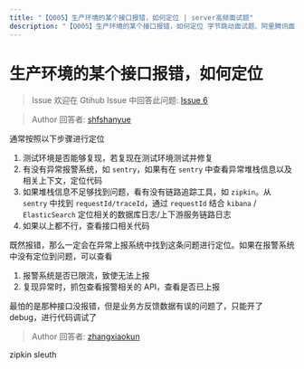 ```yaml
---
title: "【Q005】生产环境的某个接口报错，如何定位 | server高频面试题"
description: "【Q005】生产环境的某个接口报错，如何定位 字节跳动面试题、阿里腾讯面试题、美团小米面试题。"
---
```


# 生产环境的某个接口报错，如何定位

> Issue
> 欢迎在 Gtihub Issue 中回答此问题: [Issue 6](https://github.com/shfshanyue/Daily-Question/issues/6)

> Author
> 回答者: [shfshanyue](https://github.com/shfshanyue)

通常按照以下步骤进行定位

1. 测试环境是否能够复现，若复现在测试环境测试并修复
1. 有没有异常报警系统，如 `sentry`，如果有在 `sentry` 中查看异常堆栈信息以及相关上下文，定位代码
1. 如果堆栈信息不足够找到问题，看有没有链路追踪工具，如 `zipkin`。从 `sentry` 中找到 `requestId/traceId`，通过 `requestId` 结合 `kibana` / `ElasticSearch` 定位相关的数据库日志/上下游服务链路日志
1. 如果以上都不行，查看接口相关代码

既然报错，那么一定会在异常上报系统中找到这条问题进行定位。如果在报警系统中没有定位到问题，可以查看

1. 报警系统是否已限流，致使无法上报
1. 复现异常时，抓包查看报警相关的 API，查看是否已上报

最怕的是那种接口没报错，但是业务方反馈数据有误的问题了，只能开了 debug，进行代码调试了

> Author
> 回答者: [zhangxiaokun](https://github.com/zhangxiaokun)

zipkin sleuth
